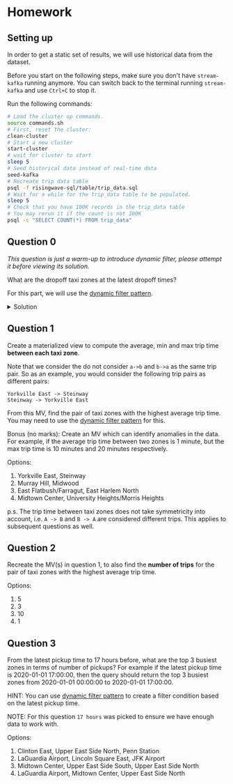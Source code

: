 # Homework

## Setting up

In order to get a static set of results, we will use historical data from the dataset.

Before you start on the following steps, make sure you don't have `stream-kafka` running anymore.
You can switch back to the terminal running `stream-kafka` and use `Ctrl+C` to stop it.

Run the following commands:
```bash
# Load the cluster op commands.
source commands.sh
# First, reset the cluster:
clean-cluster
# Start a new cluster
start-cluster
# wait for cluster to start
sleep 5
# Seed historical data instead of real-time data
seed-kafka
# Recreate trip data table
psql -f risingwave-sql/table/trip_data.sql
# Wait for a while for the trip_data table to be populated.
sleep 5
# Check that you have 100K records in the trip_data table
# You may rerun it if the count is not 100K
psql -c "SELECT COUNT(*) FROM trip_data"
```

## Question 0

_This question is just a warm-up to introduce dynamic filter, please attempt it before viewing its solution._

What are the dropoff taxi zones at the latest dropoff times?

For this part, we will use the [dynamic filter pattern](https://docs.risingwave.com/docs/current/sql-pattern-dynamic-filters/).

<details>
<summary>Solution</summary>

```sql
CREATE MATERIALIZED VIEW latest_dropoff_time AS
    WITH t AS (
        SELECT MAX(tpep_dropoff_datetime) AS latest_dropoff_time
        FROM trip_data
    )
    SELECT taxi_zone.Zone as taxi_zone, latest_dropoff_time
    FROM t,
            trip_data
    JOIN taxi_zone
        ON trip_data.DOLocationID = taxi_zone.location_id
    WHERE trip_data.tpep_dropoff_datetime = t.latest_dropoff_time;

--    taxi_zone    | latest_dropoff_time
-- ----------------+---------------------
--  Midtown Center | 2022-01-03 17:24:54
-- (1 row)
```

</details>

## Question 1

Create a materialized view to compute the average, min and max trip time **between each taxi zone**.

Note that we consider the do not consider `a->b` and `b->a` as the same trip pair.
So as an example, you would consider the following trip pairs as different pairs:
```plaintext
Yorkville East -> Steinway
Steinway -> Yorkville East
```

From this MV, find the pair of taxi zones with the highest average trip time.
You may need to use the [dynamic filter pattern](https://docs.risingwave.com/docs/current/sql-pattern-dynamic-filters/) for this.

Bonus (no marks): Create an MV which can identify anomalies in the data. For example, if the average trip time between two zones is 1 minute,
but the max trip time is 10 minutes and 20 minutes respectively.

Options:
1. Yorkville East, Steinway
2. Murray Hill, Midwood
3. East Flatbush/Farragut, East Harlem North
4. Midtown Center, University Heights/Morris Heights

p.s. The trip time between taxi zones does not take symmetricity into account, i.e. `A -> B` and `B -> A` are considered different trips. This applies to subsequent questions as well.

## Question 2

Recreate the MV(s) in question 1, to also find the **number of trips** for the pair of taxi zones with the highest average trip time.

Options:
1. 5
2. 3
3. 10
4. 1

## Question 3

From the latest pickup time to 17 hours before, what are the top 3 busiest zones in terms of number of pickups?
For example if the latest pickup time is 2020-01-01 17:00:00,
then the query should return the top 3 busiest zones from 2020-01-01 00:00:00 to 2020-01-01 17:00:00.

HINT: You can use [dynamic filter pattern](https://docs.risingwave.com/docs/current/sql-pattern-dynamic-filters/)
to create a filter condition based on the latest pickup time.

NOTE: For this question `17 hours` was picked to ensure we have enough data to work with.

Options:
1. Clinton East, Upper East Side North, Penn Station
2. LaGuardia Airport, Lincoln Square East, JFK Airport
3. Midtown Center, Upper East Side South, Upper East Side North
4. LaGuardia Airport, Midtown Center, Upper East Side North